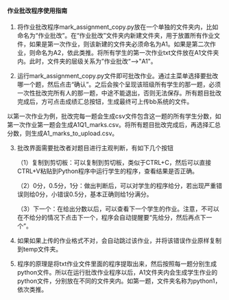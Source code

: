 #### 作业批改程序使用指南

1. 将作业批改程序mark_assignment_copy.py放在一个单独的文件夹内，比如命名为“作业批改”。在“作业批改”文件夹内新建文件夹，用于放置所有作业文件，如果是第一次作业，则该新建的文件夹必须命名为A1。如果是第二次作业，则命名为A2，依此类推。将所有学生的第一次作业txt文件放在A1文件夹内。此时，文件夹的层级关系为”作业批改“-->"A1"。

2. 运行mark_assignment_copy.py文件即可批改作业。通过主菜单选择要批改哪一个题，然后点击“确认”。之后会挨个呈现该班级所有学生的那一题，必须一次性批改完所有人的那一题，中途不能退出，否则无法保存。所有题目批改完成后，方可点击成绩汇总按钮，生成最终可上传bb系统的文件。

以第一次作业为例，批改完每一题会生成csv文件包含这一题的所有学生分数，如第一次作业第一题会生成A1Q1_marks.csv。将所有题目批改完成后，再选择汇总分数，则生成A1_marks_to_upload.csv。


3. 批改界面需要批改者对题目进行主观判断，有如下几个按钮

   （1）复制到剪切板：可以复制到剪切板，类似于CTRL+C，然后可以直接CTRL+V粘贴到Python程序中运行学生的程序，查看结果是否正确。

   （2）0分，0.5分，1分：做出判断后，可以对学生的程序给分，若出现严重错误则给0分，小错误0.5分，基本正确则给1分满分。

   （3）下一个：在给出分数以后，可以查看下一个学生的作业。注意，不可以在不给分的情况下点击下一个，程序会自动提醒要“先给分，然后再点下一个”。
4. 如果如果上传的作业格式不对，会自动跳过该作业，并将该错误作业原样复制到temp文件夹。

5. 程序的原理是将txt作业文件里面的程序提取出来，然后按照每一题分别生成python文件。所以在运行批改作业程序以后，A1文件夹内会生成学生作业的python文件，分别放在不同的文件夹内。如第一题，文件夹名称为python1，依次类推。

